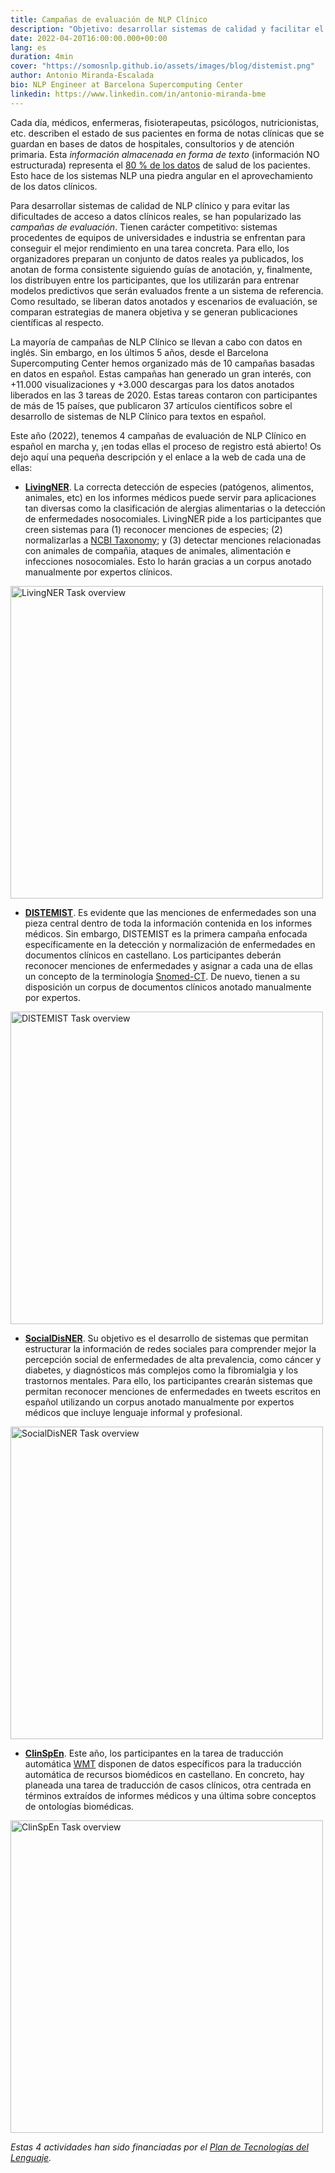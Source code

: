```yaml
---
title: Campañas de evaluación de NLP Clínico
description: "Objetivo: desarrollar sistemas de calidad y facilitar el acceso a datos reales"
date: 2022-04-20T16:00:00.000+00:00
lang: es
duration: 4min
cover: "https://somosnlp.github.io/assets/images/blog/distemist.png"
author: Antonio Miranda-Escalada
bio: NLP Engineer at Barcelona Supercomputing Center
linkedin: https://www.linkedin.com/in/antonio-miranda-bme
---
```


Cada día, médicos, enfermeras, fisioterapeutas, psicólogos, nutricionistas, etc. describen el estado de sus pacientes en forma de notas clínicas que se guardan en bases de datos de hospitales, consultorios y de atención primaria. Esta *información almacenada en forma de texto* (información NO estructurada) representa el <ins>80 % de los datos</ins> de salud de los pacientes. Esto hace de los sistemas NLP una piedra angular en el aprovechamiento de los datos clínicos. 

Para desarrollar sistemas de calidad de NLP clínico y para evitar las dificultades de acceso a datos clínicos reales, se han popularizado las *campañas de evaluación*. Tienen carácter competitivo: sistemas procedentes de equipos de universidades e industria se enfrentan para conseguir el mejor rendimiento en una tarea concreta. Para ello, los organizadores preparan un conjunto de datos reales ya publicados, los anotan de forma consistente siguiendo guías de anotación, y, finalmente, los distribuyen entre los participantes, que los utilizarán para entrenar modelos predictivos que serán evaluados frente a un sistema de referencia. Como resultado, se liberan datos anotados y escenarios de evaluación, se comparan estrategias de manera objetiva y se generan publicaciones científicas al respecto.

La mayoría de campañas de NLP Clínico se llevan a cabo con datos en inglés. Sin embargo, en los últimos 5 años, desde el Barcelona Supercomputing Center hemos organizado más de 10 campañas basadas en datos en español. Estas campañas han generado un gran interés, con +11.000 visualizaciones y +3.000 descargas para los datos anotados liberados en las 3 tareas de 2020. Estas tareas contaron con participantes de más de 15 países, que publicaron 37 artículos científicos sobre el desarrollo de sistemas de NLP Clínico para textos en español.

Este año (2022), tenemos 4 campañas de evaluación de NLP Clínico en español en marcha y, ¡en todas ellas el proceso de registro está abierto! Os dejo aquí una pequeña descripción y el enlace a la web de cada una de ellas:

- **[LivingNER](https://temu.bsc.es/livingner/)**. La correcta detección de especies (patógenos, alimentos, animales, etc) en los informes médicos puede servir para aplicaciones tan diversas como la clasificación de alergias alimentarias o la detección de enfermedades nosocomiales. LivingNER pide a los participantes que creen sistemas para (1) reconocer menciones de especies; (2) normalizarlas a [NCBI Taxonomy](https://www.ncbi.nlm.nih.gov/taxonomy); y (3) detectar menciones relacionadas con animales de compañia, ataques de animales, alimentación e infecciones nosocomiales. Esto lo harán gracias a un corpus anotado manualmente por expertos clínicos.

<div class="flex justify-center">
    <img src="https://somosnlp.github.io/assets/images/blog/livingner.png" alt="LivingNER Task overview" width="500" heigth="289.71"/>
</div>

- **[DISTEMIST](https://temu.bsc.es/distemist/)**. Es evidente que las menciones de enfermedades son una pieza central dentro de toda la información contenida en los informes médicos. Sin embargo, DISTEMIST es la primera campaña enfocada específicamente en la detección y normalización de enfermedades en documentos clínicos en castellano. Los participantes deberán reconocer menciones de enfermedades y asignar a cada una de ellas un concepto de la terminología [Snomed-CT](https://www.snomed.org/). De nuevo, tienen a su disposición un corpus de documentos clínicos anotado manualmente por expertos.

<div class="flex justify-center">
    <img src="https://somosnlp.github.io/assets/images/blog/distemist.png" alt="DISTEMIST Task overview" width="500" heigth="289.71"/>
</div>

- **[SocialDisNER](https://temu.bsc.es/socialdisner/)**. Su objetivo es el desarrollo de sistemas que permitan estructurar la información de redes sociales para comprender mejor la percepción social de enfermedades de alta prevalencia, como cáncer y diabetes, y diagnósticos más complejos como la fibromialgia y los trastornos mentales. Para ello, los participantes crearán sistemas que permitan reconocer menciones de enfermedades en tweets escritos en español utilizando un corpus anotado manualmente por expertos médicos que incluye lenguaje informal y profesional.

<div class="flex justify-center">
    <img src="https://somosnlp.github.io/assets/images/blog/socialdisner.png" alt="SocialDisNER Task overview" width="500" heigth="289.71"/>
</div>

- **[ClinSpEn](https://temu.bsc.es/clinspen/)**. Este año, los participantes en la tarea de traducción automática [WMT](https://machinetranslate.org/wmt) disponen de datos específicos para la traducción automática de recursos biomédicos en castellano. En concreto, hay planeada una tarea de traducción de casos clínicos, otra centrada en términos extraídos de informes médicos y una última sobre conceptos de ontologías biomédicas. 

<div class="flex justify-center">
    <img src="https://somosnlp.github.io/assets/images/blog/clinspen.png" alt="ClinSpEn Task overview" width="500" heigth="289.71"/>
</div>

*Estas 4 actividades han sido financiadas por el [Plan de Tecnologías del Lenguaje](https://plantl.mineco.gob.es/Paginas/index.aspx).*
